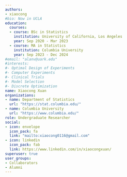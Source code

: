 ```yaml
---
authors:
- xiaocong
#bio: Now in UCLA
education:
  courses:
  - course: BSc in Statistics
    institution: University of California, Los Angeles
    year: Sep 2020 - Mar 2023
  - course: MA in Statistics
    institution: Columbia University
    year: Sep 2023 - Dec 2024    
#email: "alanv@uark.edu"
#interests:
#- Optimal Design of Experiments
#- Computer Experiments
#- Clinical Trials
#- Model Selection
#- Discrete Optimization
name: Xiaocong Xuan
organizations:
- name: Department of Statistics
  url: "https://stat.columbia.edu/"
- name: Columbia University
  url: "https://www.columbia.edu/"
role: Undergraduate Researcher
social:
- icon: envelope
  icon_pack: fa
  link: "mailto:xiaocong0116@gmail.com"
- icon: linkedin
  icon_pack: fab
  link: https://www.linkedin.com/in/xiaocongxuan/    
superuser: true
user_groups:
- Collaborators
- Alumni
---
```

